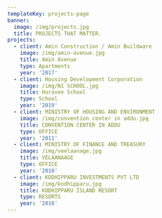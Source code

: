 ```yaml
---
templateKey: projects-page
banner:
  image: /img/projects.jpg
  title: PROJECTS THAT MATTER.
projects:
  - client: Amin Construction / Amin Buildware
    image: /img/amin-avenue.jpg
    title: Amin Avenue
    type: Apartments
    year: '2017'
  - client: Housing Development Corporation
    image: /img/N1 SCHOOL.jpg
    title: Huravee School
    type: School
    year: '2019'
  - client: MINISTRY OF HOUSING AND ENVIRONMENT
    image: /img/convention center in addu.jpg
    title: CONVENTION CENTER IN ADDU
    type: OFFICE
    year: '2011'
  - client: MINISTRY OF FINANCE AND TREASURY
    image: /img/veelaanage.jpg
    title: VELAANAAGE
    type: OFFICE
    year: '2010'
  - client: KODHIPPARU INVESTMENTS PVT LTD
    image: /img/kodhipparu.jpg
    title: KODHIPPARU ISLAND RESORT
    type: RESORTS
    year: '2016'
---
```


